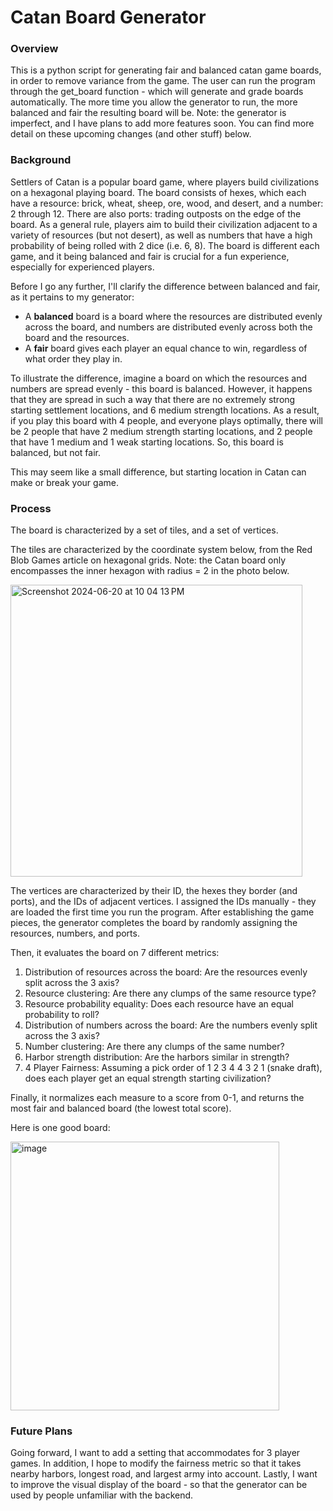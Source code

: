 # Catan Board Generator

### Overview
This is a python script for generating fair and balanced catan game boards, in order to remove variance from the game. The user can run the program through the get_board function - which will generate and grade boards automatically. The more time you allow the generator to run, the more balanced and fair the resulting board will be. Note: the generator is imperfect, and I have plans to add more features soon. You can find more detail on these upcoming changes (and other stuff) below.

### Background
Settlers of Catan is a popular board game, where players build civilizations on a hexagonal playing board. The board consists of hexes, which each have a resource: brick, wheat, sheep, ore, wood, and desert, and a number: 2 through 12. There are also ports: trading outposts on the edge of the board. As a general rule, players aim to build their civilization adjacent to a variety of resources (but not desert), as well as numbers that have a high probability of being rolled with 2 dice (i.e. 6, 8). The board is different each game, and it being balanced and fair is crucial for a fun experience, especially for experienced players. 

Before I go any further, I'll clarify the difference between balanced and fair, as it pertains to my generator:

* A **balanced** board is a board where the resources are distributed evenly across the board, and numbers are distributed evenly across both the board and the resources.
* A **fair** board gives each player an equal chance to win, regardless of what order they play in. 

To illustrate the difference, imagine a board on which the resources and numbers are spread evenly - this board is balanced. However, it happens that they are spread in such a way that there are no extremely strong starting settlement locations, and 6 medium strength locations. As a result, if you play this board with 4 people, and everyone plays optimally, there will be 2 people that have 2 medium strength starting locations, and 2 people that have 1 medium and 1 weak starting locations. So, this board is balanced, but not fair. 

This may seem like a small difference, but starting location in Catan can make or break your game. 

### Process
The board is characterized by a set of tiles, and a set of vertices.  

The tiles are characterized by the coordinate system below, from the Red Blob Games article on hexagonal grids. Note: the Catan board only encompasses the inner hexagon with radius = 2 in the photo below.


<img width="467" alt="Screenshot 2024-06-20 at 10 04 13 PM" src="https://github.com/quinnrenaghan/catan-board-gen/assets/116096425/91d1bd7a-09c8-4c0f-9005-a2e05372620c">


The vertices are characterized by their ID, the hexes they border (and ports), and the IDs of adjacent vertices. I assigned the IDs manually - they are loaded the first time you run the program. After establishing the game pieces, the generator completes the board by randomly assigning the resources, numbers, and ports. 

Then, it evaluates the board on 7 different metrics:
1. Distribution of resources across the board: Are the resources evenly split across the 3 axis?
2. Resource clustering: Are there any clumps of the same resource type?
3. Resource probability equality: Does each resource have an equal probability to roll?
4. Distribution of numbers across the board: Are the numbers evenly split across the 3 axis?
5. Number clustering: Are there any clumps of the same number?
6. Harbor strength distribution: Are the harbors similar in strength?
7. 4 Player Fairness: Assuming a pick order of 1 2 3 4 4 3 2 1 (snake draft), does each player get an equal strength starting civilization?

Finally, it normalizes each measure to a score from 0-1, and returns the most fair and balanced board (the lowest total score).

Here is one good board:

<img width="430" alt="image" src="https://github.com/quinnrenaghan/catan-board-gen/assets/116096425/be184553-4c58-4ace-a6b1-ce77af879abd">


### Future Plans

Going forward, I want to add a setting that accommodates for 3 player games. In addition, I hope to modify the fairness metric so that it takes nearby harbors, longest road, and largest army into account. Lastly, I want to improve the visual display of the board - so that the generator can be used by people unfamiliar with the backend. 


